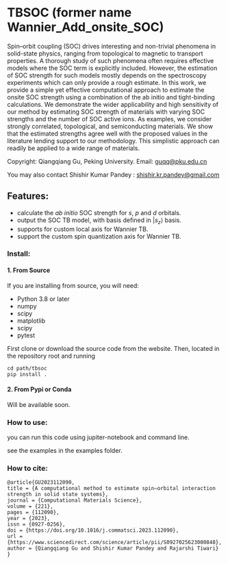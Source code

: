# TBSOC (former name Wannier_Add_onsite_SOC)

Spin–orbit coupling (SOC) drives interesting and non-trivial phenomena in solid-state physics, ranging from topological to magnetic to transport properties. A thorough study of such phenomena often requires effective models where the SOC term is explicitly included. However, the estimation of SOC strength for such models mostly depends on the spectroscopy experiments which can only provide a rough estimate. In this work, we provide a simple yet effective computational approach to estimate the onsite SOC strength using a combination of the ab initio and tight-binding calculations. We demonstrate the wider applicability and high sensitivity of our method by estimating SOC strength of materials with varying SOC strengths and the number of SOC active ions. As examples, we consider strongly correlated, topological, and semiconducting materials. We show that the estimated strengths agree well with the proposed values in the literature lending support to our methodology. This simplistic approach can readily be applied to a wide range of materials.

Copyright: Qiangqiang Gu,  Peking University. 
Email: guqq@pku.edu.cn

You may also contact Shishir Kumar Pandey : shishir.kr.pandey@gmail.com

## Features:
- calculate the $ab$ $initio$ SOC strength for $s$, $p$ and $d$ orbitals. 
- output the SOC TB model, with basis defined in $| s_z \rangle$ basis.
- supports for custom local axis for Wannier TB. 
- support the custom spin quantization axis for  Wannier TB.



### Install: 

#### 1. From Source
If you are installing from source, you will need:
- Python 3.8 or later
- numpy
- scipy
- matplotlib
- scipy
- pytest

First clone or download the source code from the website. Then, located in the repository root and running


```
cd path/tbsoc
pip install .
```
#### 2. From Pypi or Conda

Will be available soon.


### How to use:
  you can run this code using jupiter-notebook and command line.

  see the examples in the examples folder.
  
  
### How to cite:
```
@article{GU2023112090,
title = {A computational method to estimate spin–orbital interaction strength in solid state systems},
journal = {Computational Materials Science},
volume = {221},
pages = {112090},
year = {2023},
issn = {0927-0256},
doi = {https://doi.org/10.1016/j.commatsci.2023.112090},
url = {https://www.sciencedirect.com/science/article/pii/S0927025623000848},
author = {Qiangqiang Gu and Shishir Kumar Pandey and Rajarshi Tiwari}
}
```
